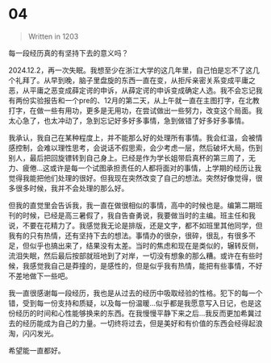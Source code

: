 # 04
>Written in 1203

每一段经历真的有坚持下去的意义吗？

2024.12.2，再一次失眠。我想至少在浙江大学的这几年里，自己怕是忘不了这几个礼拜了。从早到晚，脑子里盘旋的东西一直在变，从拒斥亲密关系变成平庸之恶，从平庸之恶变成薛定谔的申诉，从薛定谔的申诉变成确定人选。我不会忘记我有两份实验报告和一个pre的、12月的第二天，从上午就一直在主图打字，在北教打字，在做一些有用功，更多是无用功，在尝试做出一些努力，改变这个局面。我太心急了，也太冲动了，急到忘记好多好多事情，急到做错了好多好多事情。

我承认，我自己在某种程度上，并不能那么好的处理所有事情。我会红温，会被情感控制，会难以理性思考，会说话不假思索，会少考虑一层，然后破坏大局，伤到别人，最后把回旋镖转到自己身上。已经是作为学长姐带启真杯的第三周了，无力、疲倦...这或许是每一个试图承担责任的人都将面对的事情，上学期的经历让我觉得我能把他们处理的很好。但我现在突然改变了自己的想法。突然好像觉得，很多很多时候，我并不会处理的那么好。

但我的直觉里会告诉我，我一直在做很相似的事情，高中的时候也是。编第二期班刊的时候，已经是高三暑假了，我自告奋勇说，我要做当时的主编。班主任和我说，不要在花精力了。我感觉我无论是排版，还是文字，都不如班里其他同学，但我有的只有热情，还有坚持下去的想法。事情办的很杂，很碎，很乱，有很多不足，但似乎也搞出来了，结果没有太差。当时的焦虑和现在是类似的，辗转反侧，流泪失眠，然后最后按部就班地到了对岸，一切没有想象的那么糟。或许在有些时候，我感觉我自己是莽撞的，是感性的，但是似乎我有热情，能把有些事情，不好不差地做下一些吧。

我一直很感谢每一段经历，我也是从过去的经历中吸取经验的性格。犯下的每一个错，受到每一份支持和质疑，以及每一份温暖...似乎都是我愿意写入日记，也是这份经历的时间和心性能够换来的东西。在我慢慢平静下来之后...我反而更加希冀过去的经历能成为自己的力量。一切终将过去，但是美好和有价值的东西会经得起浪淘，闪闪发光。

希望能一直都好。